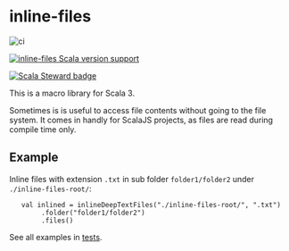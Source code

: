 # inline-files

![ci](https://github.com/frawa/inline-files/actions/workflows/ci.yml/badge.svg)

[![inline-files Scala version support](https://index.scala-lang.org/frawa/typed-json/inline-files/latest-by-scala-version.svg)](https://index.scala-lang.org/frawa/typed-json/inline-files)

[![Scala Steward badge](https://img.shields.io/badge/Scala_Steward-helping-blue.svg?style=flat&logo=data:image/png;base64,iVBORw0KGgoAAAANSUhEUgAAAA4AAAAQCAMAAAARSr4IAAAAVFBMVEUAAACHjojlOy5NWlrKzcYRKjGFjIbp293YycuLa3pYY2LSqql4f3pCUFTgSjNodYRmcXUsPD/NTTbjRS+2jomhgnzNc223cGvZS0HaSD0XLjbaSjElhIr+AAAAAXRSTlMAQObYZgAAAHlJREFUCNdNyosOwyAIhWHAQS1Vt7a77/3fcxxdmv0xwmckutAR1nkm4ggbyEcg/wWmlGLDAA3oL50xi6fk5ffZ3E2E3QfZDCcCN2YtbEWZt+Drc6u6rlqv7Uk0LdKqqr5rk2UCRXOk0vmQKGfc94nOJyQjouF9H/wCc9gECEYfONoAAAAASUVORK5CYII=)](https://scala-steward.org)

This is a macro library for Scala 3.

Sometimes is is useful to access file contents without going to the file system.
It comes in handly for ScalaJS projects, as files are read during compile time only.

## Example

Inline files with extension `.txt` in sub folder `folder1/folder2` under `./inline-files-root/`:
```
   val inlined = inlineDeepTextFiles("./inline-files-root/", ".txt")
        .folder("folder1/folder2")
        .files()
```

See all examples in [tests](inline-files/src/test/scala/frawa/inlinefiles/InlineFilesTest.scala).
